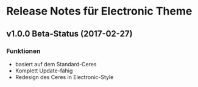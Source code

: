 # Release Notes für Electronic Theme

## v1.0.0 Beta-Status (2017-02-27)

### Funktionen

- basiert auf dem Standard-Ceres
- Komplett Update-fähig
- Redesign des Ceres in Electronic-Style